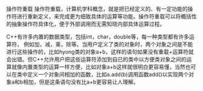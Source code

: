 操作符重载
操作符重载，计算机学科概念，就是把已经定义的、有一定功能的操作符进行重新定义，来完成更为细致具体的运算等功能。操作符重载可以将概括性的抽象操作符具体化，便于外部调用而无需知晓内部具体运算过程。

C++有许多内置的数据类型，包括int，char，double等，每一种类型都有许多运算符，
例如加，减，乘，除等。当用户定义了类的对象时，两个对象之间是不能进行这些操作的，比如hyong类的对象a+b，这样的语句如果没有重载+运算符就会出错。但C++允许用户把这些运算符添加到自已的类中以方便类对象之间的运算就像内置类型的运算一样方便，比如对象a+b这样就很明白更容易懂，当然也可以在类中定义一个对象间相加的函数，比如a.add(b)调用函数add()以实现两个对象a和b相加，但是这条语句没有比a+b更容易让人理解。
